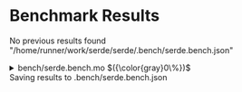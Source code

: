 # Benchmark Results


No previous results found "/home/runner/work/serde/serde/.bench/serde.bench.json"

<details>

<summary>bench/serde.bench.mo $({\color{gray}0\%})$</summary>

### Benchmarking Serde

_Benchmarking the performance with 10k calls_


Instructions: ${\color{gray}0\\%}$
Heap: ${\color{gray}0\\%}$
Stable Memory: ${\color{gray}0\\%}$
Garbage Collection: ${\color{gray}0\\%}$


**Instructions**

|                                     |    decode() |      encode() |
| :---------------------------------- | ----------: | ------------: |
| Serde: One Shot                     | 370_118_793 | 1_450_772_592 |
| Serde: One Shot sans type inference | 463_851_227 | 1_055_540_193 |
| Motoko (to_candid(), from_candid()) |  33_954_865 |     9_628_451 |


**Heap**

|                                     |   decode() |  encode() |
| :---------------------------------- | ---------: | --------: |
| Serde: One Shot                     |  -6.15 MiB | 12.15 MiB |
| Serde: One Shot sans type inference |  -3.46 MiB |  9.88 MiB |
| Motoko (to_candid(), from_candid()) | 644.13 KiB | 602.5 KiB |


**Garbage Collection**

|                                     |  decode() |  encode() |
| :---------------------------------- | --------: | --------: |
| Serde: One Shot                     | 28.08 MiB | 59.79 MiB |
| Serde: One Shot sans type inference | 29.85 MiB | 27.79 MiB |
| Motoko (to_candid(), from_candid()) |       0 B |       0 B |


</details>
Saving results to .bench/serde.bench.json
